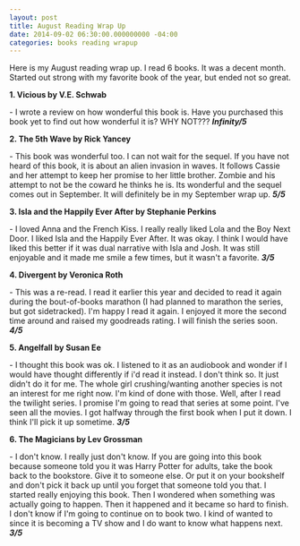 ```yaml
---
layout: post
title: August Reading Wrap Up
date: 2014-09-02 06:30:00.000000000 -04:00
categories: books reading wrapup
---
```

<p style="text-align:left;">Here is my August reading wrap up. I read 6 books. It was a decent month. Started out strong with my favorite book of the year, but ended not so great.</p>
<p style="text-align:left;"><strong>1. Vicious by V.E. Schwab</strong></p>
<p style="text-align:left;">- I wrote a review on how wonderful this book is. Have you purchased this book yet to find out how wonderful it is? WHY NOT??? <strong><em>Infinity/5</em></strong></p>
<p style="text-align:left;"><strong>2. The 5th Wave by Rick Yancey</strong></p>
<p style="text-align:left;">- This book was wonderful too. I can not wait for the sequel. If you have not heard of this book, it is about an alien invasion in waves. It follows Cassie and her attempt to keep her promise to her little brother. Zombie and his attempt to not be the coward he thinks he is. Its wonderful and the sequel comes out in September. It will definitely be in my September wrap up. <strong><em>5/5</em></strong></p>
<p style="text-align:left;"><strong>3. Isla and the Happily Ever After by Stephanie Perkins</strong></p>
<p style="text-align:left;">- I loved Anna and the French Kiss. I really really liked Lola and the Boy Next Door. I liked Isla and the Happily Ever After. It was okay. I think I would have liked this better if it was dual narrative with Isla and Josh. It was still enjoyable and it made me smile a few times, but it wasn't a favorite. <em><strong>3/5</strong></em></p>
<p style="text-align:left;"><strong>4. Divergent by Veronica Roth</strong></p>
<p style="text-align:left;">- This was a re-read. I read it earlier this year and decided to read it again during the bout-of-books marathon (I had planned to marathon the series, but got sidetracked). I'm happy I read it again. I enjoyed it more the second time around and raised my goodreads rating. I will finish the series soon. <em><strong>4/5</strong></em></p>
<p style="text-align:left;"><strong>5. Angelfall by Susan Ee</strong></p>
<p style="text-align:left;">- I thought this book was ok. I listened to it as an audiobook and wonder if I would have thought differently if i'd read it instead. I don't think so. It just didn't do it for me. The whole girl crushing/wanting another species is not an interest for me right now. I'm kind of done with those. Well, after I read the twilight series. I promise I'm going to read that series at some point. I've seen all the movies. I got halfway through the first book when I put it down. I think I'll pick it up sometime. <em><strong>3/5</strong></em></p>
<p style="text-align:left;"><strong>6. The Magicians by Lev Grossman</strong></p>
<p style="text-align:left;">- I don't know. I really just don't know. If you are going into this book because someone told you it was Harry Potter for adults, take the book back to the bookstore. Give it to someone else. Or put it on your bookshelf and don't pick it back up until you forget that someone told you that. I started really enjoying this book. Then I wondered when something was actually going to happen. Then it happened and it became so hard to finish. I don't know if I'm going to continue on to book two. I kind of wanted to since it is becoming a TV show and I do want to know what happens next. <em><strong>3/5</strong></em></p>
